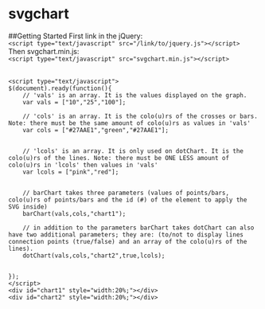 svgchart
========
##Getting Started
First link in the jQuery:<br>
`<script type="text/javascript" src="/link/to/jquery.js"></script>`<br>
Then svgchart.min.js:<br>
`<script type="text/javascript" src="svgchart.min.js"></script>`<br>
<br>
```
<script type="text/javascript">
$(document).ready(function(){
	// 'vals' is an array. It is the values displayed on the graph.
	var vals = ["10","25","100"];

    // 'cols' is an array. It is the colo(u)rs of the crosses or bars.	Note: there must be the same amount of colo(u)rs as values in 'vals'
    var cols = ["#27AAE1","green","#27AAE1"];


    // 'lcols' is an array. It is only used on dotChart. It is the colo(u)rs of the lines. Note: there must be ONE LESS amount of colo(u)rs in 'lcols' then values in 'vals'  
    var lcols = ["pink","red"];


    // barChart takes three parameters (values of points/bars, colo(u)rs of points/bars and the id (#) of the element to apply the SVG inside)
    barChart(vals,cols,"chart1");
    
    // in addition to the parameters barChart takes dotChart can also have two additional parameters; they are: (to/not to display lines connection points (true/false) and an array of the colo(u)rs of the lines). 
    dotChart(vals,cols,"chart2",true,lcols);


});
</script>
<div id="chart1" style="width:20%;"></div>
<div id="chart2" style="width:20%;"></div>
```